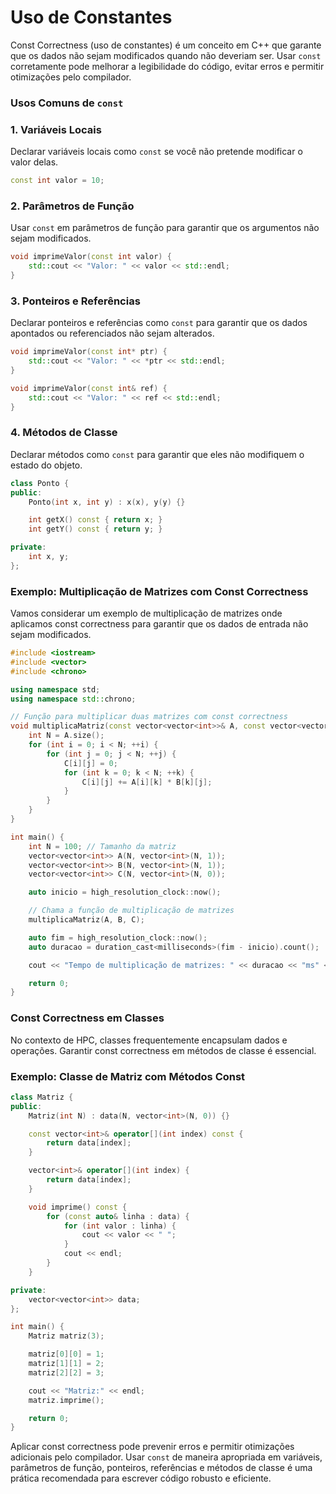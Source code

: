 # Uso de Constantes

Const Correctness (uso de constantes) é um conceito em C++ que garante que os dados não sejam modificados quando não deveriam ser. Usar `const` corretamente pode melhorar a legibilidade do código, evitar erros e permitir otimizações pelo compilador. 

### Usos Comuns de `const`

### 1. Variáveis Locais

Declarar variáveis locais como `const` se você não pretende modificar o valor delas.

```cpp
const int valor = 10;

```

### 2. Parâmetros de Função

Usar `const` em parâmetros de função para garantir que os argumentos não sejam modificados.

```cpp
void imprimeValor(const int valor) {
    std::cout << "Valor: " << valor << std::endl;
}

```

### 3. Ponteiros e Referências

Declarar ponteiros e referências como `const` para garantir que os dados apontados ou referenciados não sejam alterados.

```cpp
void imprimeValor(const int* ptr) {
    std::cout << "Valor: " << *ptr << std::endl;
}

void imprimeValor(const int& ref) {
    std::cout << "Valor: " << ref << std::endl;
}

```

### 4. Métodos de Classe

Declarar métodos como `const` para garantir que eles não modifiquem o estado do objeto.

```cpp
class Ponto {
public:
    Ponto(int x, int y) : x(x), y(y) {}

    int getX() const { return x; }
    int getY() const { return y; }

private:
    int x, y;
};

```

### Exemplo: Multiplicação de Matrizes com Const Correctness

Vamos considerar um exemplo de multiplicação de matrizes onde aplicamos const correctness para garantir que os dados de entrada não sejam modificados.

```cpp
#include <iostream>
#include <vector>
#include <chrono>

using namespace std;
using namespace std::chrono;

// Função para multiplicar duas matrizes com const correctness
void multiplicaMatriz(const vector<vector<int>>& A, const vector<vector<int>>& B, vector<vector<int>>& C) {
    int N = A.size();
    for (int i = 0; i < N; ++i) {
        for (int j = 0; j < N; ++j) {
            C[i][j] = 0;
            for (int k = 0; k < N; ++k) {
                C[i][j] += A[i][k] * B[k][j];
            }
        }
    }
}

int main() {
    int N = 100; // Tamanho da matriz
    vector<vector<int>> A(N, vector<int>(N, 1));
    vector<vector<int>> B(N, vector<int>(N, 1));
    vector<vector<int>> C(N, vector<int>(N, 0));

    auto inicio = high_resolution_clock::now();

    // Chama a função de multiplicação de matrizes
    multiplicaMatriz(A, B, C);

    auto fim = high_resolution_clock::now();
    auto duracao = duration_cast<milliseconds>(fim - inicio).count();

    cout << "Tempo de multiplicação de matrizes: " << duracao << "ms" << endl;

    return 0;
}

```

### Const Correctness em Classes

No contexto de HPC, classes frequentemente encapsulam dados e operações. Garantir const correctness em métodos de classe é essencial.

### Exemplo: Classe de Matriz com Métodos Const

```cpp
class Matriz {
public:
    Matriz(int N) : data(N, vector<int>(N, 0)) {}

    const vector<int>& operator[](int index) const {
        return data[index];
    }

    vector<int>& operator[](int index) {
        return data[index];
    }

    void imprime() const {
        for (const auto& linha : data) {
            for (int valor : linha) {
                cout << valor << " ";
            }
            cout << endl;
        }
    }

private:
    vector<vector<int>> data;
};

int main() {
    Matriz matriz(3);

    matriz[0][0] = 1;
    matriz[1][1] = 2;
    matriz[2][2] = 3;

    cout << "Matriz:" << endl;
    matriz.imprime();

    return 0;
}

```

Aplicar const correctness pode prevenir erros e permitir otimizações adicionais pelo compilador. Usar `const` de maneira apropriada em variáveis, parâmetros de função, ponteiros, referências e métodos de classe é uma prática recomendada para escrever código robusto e eficiente.
